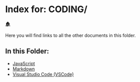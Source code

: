 # Index for: CODING/

[🏚️](../README.md)

Here you will find links to all the other documents in this folder.

## In this Folder:

- [JavaScript](/coding/javascript.md)
- [Markdown](/coding/markdown.md)
- [Visual Studio Code (VSCode)](/coding/vscode.md)